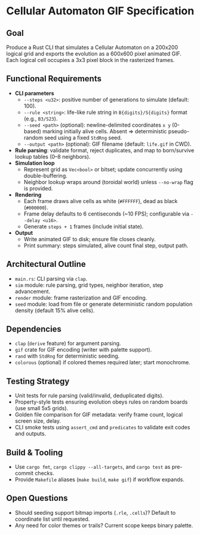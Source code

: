 # Cellular Automaton GIF Specification

## Goal
Produce a Rust CLI that simulates a Cellular Automaton on a 200x200 logical grid and exports the evolution as a 600x600 pixel animated GIF. Each logical cell occupies a 3x3 pixel block in the rasterized frames.

## Functional Requirements
- **CLI parameters**
  - `--steps <u32>`: positive number of generations to simulate (default: 100).
  - `--rule <string>`: life-like rule string in `B{digits}/S{digits}` format (e.g., `B3/S23`).
  - `--seed <path>` (optional): newline-delimited coordinates `x y` (0-based) marking initially alive cells. Absent => deterministic pseudo-random seed using a fixed `StdRng` seed.
  - `--output <path>` (optional): GIF filename (default: `life.gif` in CWD).
- **Rule parsing**: validate format, reject duplicates, and map to born/survive lookup tables (0–8 neighbors).
- **Simulation loop**
  - Represent grid as `Vec<bool>` or bitset; update concurrently using double-buffering.
  - Neighbor lookup wraps around (toroidal world) unless `--no-wrap` flag is provided.
- **Rendering**
  - Each frame draws alive cells as white (`#FFFFFF`), dead as black (`#000000`).
  - Frame delay defaults to 6 centiseconds (~10 FPS); configurable via `--delay <u16>`.
  - Generate `steps + 1` frames (include initial state).
- **Output**
  - Write animated GIF to disk; ensure file closes cleanly.
  - Print summary: steps simulated, alive count final step, output path.

## Architectural Outline
- `main.rs`: CLI parsing via `clap`.
- `sim` module: rule parsing, grid types, neighbor iteration, step advancement.
- `render` module: frame rasterization and GIF encoding.
- `seed` module: load from file or generate deterministic random population density (default 15% alive cells).

## Dependencies
- `clap` (`derive` feature) for argument parsing.
- `gif` crate for GIF encoding (writer with palette support).
- `rand` with `StdRng` for deterministic seeding.
- `colorous` (optional) if colored themes required later; start monochrome.

## Testing Strategy
- Unit tests for rule parsing (valid/invalid, deduplicated digits).
- Property-style tests ensuring evolution obeys rules on random boards (use small 5x5 grids).
- Golden file comparison for GIF metadata: verify frame count, logical screen size, delay.
- CLI smoke tests using `assert_cmd` and `predicates` to validate exit codes and outputs.

## Build & Tooling
- Use `cargo fmt`, `cargo clippy --all-targets`, and `cargo test` as pre-commit checks.
- Provide `Makefile` aliases (`make build`, `make gif`) if workflow expands.

## Open Questions
- Should seeding support bitmap imports (`.rle`, `.cells`)? Default to coordinate list until requested.
- Any need for color themes or trails? Current scope keeps binary palette.
